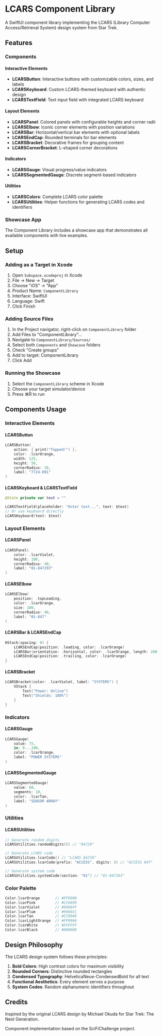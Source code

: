 # LCARS Component Library

A SwiftUI component library implementing the LCARS (Library Computer Access/Retrieval System) design system from Star Trek.

## Features

### Components

#### Interactive Elements
- **LCARSButton**: Interactive buttons with customizable colors, sizes, and labels
- **LCARSKeyboard**: Custom LCARS-themed keyboard with authentic design
- **LCARSTextField**: Text input field with integrated LCARS keyboard

#### Layout Elements
- **LCARSPanel**: Colored panels with configurable heights and corner radii
- **LCARSElbow**: Iconic corner elements with position variations
- **LCARSBar**: Horizontal/vertical bar elements with optional labels
- **LCARSEndCap**: Rounded terminals for bar elements
- **LCARSBracket**: Decorative frames for grouping content
- **LCARSCornerBracket**: L-shaped corner decorations

#### Indicators
- **LCARSGauge**: Visual progress/value indicators
- **LCARSSegmentedGauge**: Discrete segment-based indicators

#### Utilities
- **LCARSColors**: Complete LCARS color palette
- **LCARSUtilities**: Helper functions for generating LCARS codes and identifiers

### Showcase App

The Component Library includes a showcase app that demonstrates all available components with live examples.

## Setup

### Adding as a Target in Xcode

1. Open `Subspace.xcodeproj` in Xcode
2. File → New → Target
3. Choose "iOS" → "App"
4. Product Name: `ComponentLibrary`
5. Interface: SwiftUI
6. Language: Swift
7. Click Finish

### Adding Source Files

1. In the Project navigator, right-click on `ComponentLibrary` folder
2. Add Files to "ComponentLibrary"...
3. Navigate to `ComponentLibrary/Sources/`
4. Select both `Components` and `Showcase` folders
5. Check "Create groups"
6. Add to target: ComponentLibrary
7. Click Add

### Running the Showcase

1. Select the `ComponentLibrary` scheme in Xcode
2. Choose your target simulator/device
3. Press ⌘R to run

## Components Usage

### Interactive Elements

#### LCARSButton
```swift
LCARSButton(
    action: { print("Tapped!") },
    color: .lcarOrange,
    width: 125,
    height: 50,
    cornerRadius: 20,
    label: "7724-891"
)
```

#### LCARSKeyboard & LCARSTextField
```swift
@State private var text = ""

LCARSTextField(placeholder: "Enter text...", text: $text)
// Or use keyboard directly
LCARSKeyboard(text: $text)
```

### Layout Elements

#### LCARSPanel
```swift
LCARSPanel(
    color: .lcarViolet,
    height: 100,
    cornerRadius: 40,
    label: "01-847293"
)
```

#### LCARSElbow
```swift
LCARSElbow(
    position: .topLeading,
    color: .lcarOrange,
    size: 100,
    cornerRadius: 40,
    label: "01-847"
)
```

#### LCARSBar & LCARSEndCap
```swift
HStack(spacing: 0) {
    LCARSEndCap(position: .leading, color: .lcarOrange)
    LCARSBar(orientation: .horizontal, color: .lcarOrange, length: 200)
    LCARSEndCap(position: .trailing, color: .lcarOrange)
}
```

#### LCARSBracket
```swift
LCARSBracket(color: .lcarViolet, label: "SYSTEMS") {
    VStack {
        Text("Power: Online")
        Text("Shields: 100%")
    }
}
```

### Indicators

#### LCARSGauge
```swift
LCARSGauge(
    value: 75,
    in: 0...100,
    color: .lcarOrange,
    label: "POWER SYSTEMS"
)
```

#### LCARSSegmentedGauge
```swift
LCARSSegmentedGauge(
    value: 60,
    segments: 10,
    color: .lcarTan,
    label: "SENSOR ARRAY"
)
```

### Utilities

#### LCARSUtilities
```swift
// Generate random digits
LCARSUtilities.randomDigits(5) // "84729"

// Generate LCARS code
LCARSUtilities.lcarCode() // "LCARS 84729"
LCARSUtilities.lcarCode(prefix: "ACCESS", digits: 3) // "ACCESS 847"

// Generate system code
LCARSUtilities.systemCode(section: "01") // "01-847293"
```

### Color Palette

```swift
Color.lcarOrange       // #FF9900
Color.lcarPink         // #CC6699
Color.lcarViolet       // #9966FF
Color.lcarPlum         // #9966CC
Color.lcarTan          // #CC9966
Color.lcarLightOrange  // #FF9966
Color.lcarWhite        // #FFFFFF
Color.lcarBlack        // #000000
```

## Design Philosophy

The LCARS design system follows these principles:

1. **Bold Colors**: High contrast colors for maximum visibility
2. **Rounded Corners**: Distinctive rounded rectangles
3. **Condensed Typography**: HelveticaNeue-CondensedBold for all text
4. **Functional Aesthetics**: Every element serves a purpose
5. **System Codes**: Random alphanumeric identifiers throughout

## Credits

Inspired by the original LCARS design by Michael Okuda for Star Trek: The Next Generation.

Component implementation based on the SciFiChallenge project.

